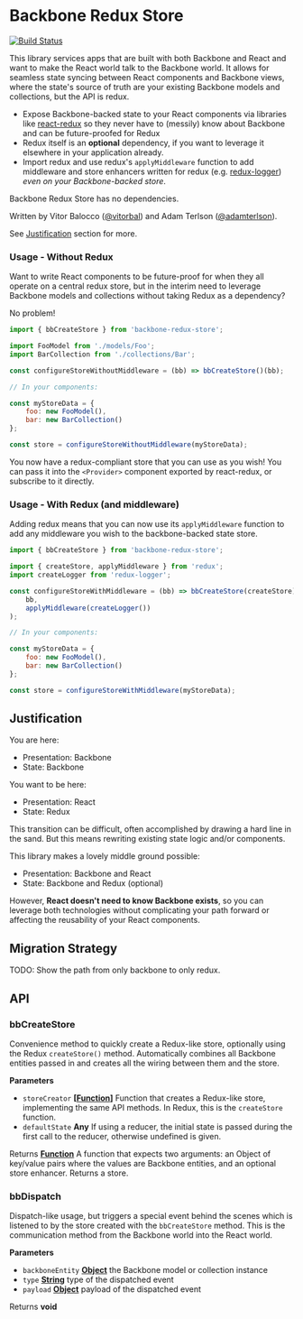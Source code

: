 # Backbone Redux Store

[![Build Status](https://travis-ci.org/adamterlson/backbone-redux-store.svg?branch=master)](https://travis-ci.org/adamterlson/backbone-redux-store)

This library services apps that are built with both Backbone and React and want to make the React world talk to the Backbone world. It allows for seamless state syncing between React components and Backbone views, where the state's source of truth are your existing Backbone models and collections, but the API is redux.

-   Expose Backbone-backed state to your React components via libraries like [react-redux](https://github.com/reactjs/react-redux) so they never have to (messily) know about Backbone and can be future-proofed for Redux
-   Redux itself is an **optional** dependency, if you want to leverage it elsewhere in your application already.
-   Import redux and use redux's `applyMiddleware` function to add middleware and store enhancers written for redux (e.g. [redux-logger](https://github.com/evgenyrodionov/redux-logger)) _even on your Backbone-backed store_.

Backbone Redux Store has no dependencies.

Written by Vitor Balocco ([@vitorbal](https://github.com/vitorbal)) and Adam Terlson ([@adamterlson](https://github.com/adamterlson)).

See [Justification](#justification) section for more.

### Usage - Without Redux

Want to write React components to be future-proof for when they all operate on a central redux store, but in the interim need to leverage Backbone models and collections without taking Redux as a dependency?  

No problem!

```javascript
import { bbCreateStore } from 'backbone-redux-store';

import FooModel from './models/Foo';
import BarCollection from './collections/Bar';

const configureStoreWithoutMiddleware = (bb) => bbCreateStore()(bb);

// In your components:

const myStoreData = {
    foo: new FooModel(),
    bar: new BarCollection()
};

const store = configureStoreWithoutMiddleware(myStoreData);
```

You now have a redux-compliant store that you can use as you wish!  You can pass it into the `<Provider>` component exported by react-redux, or subscribe to it directly.

### Usage - With Redux (and middleware)

Adding redux means that you can now use its `applyMiddleware` function to add any middleware you wish to the backbone-backed state store.

```javascript
import { bbCreateStore } from 'backbone-redux-store';

import { createStore, applyMiddleware } from 'redux';
import createLogger from 'redux-logger';

const configureStoreWithMiddleware = (bb) => bbCreateStore(createStore)(
    bb,
    applyMiddleware(createLogger())
);

// In your components:

const myStoreData = {
    foo: new FooModel(),
    bar: new BarCollection()
};

const store = configureStoreWithMiddleware(myStoreData);
```

## Justification

You are here:

-   Presentation: Backbone
-   State: Backbone

You want to be here:

-   Presentation: React
-   State: Redux

This transition can be difficult, often accomplished by drawing a hard line in the sand. But this means rewriting existing state logic and/or components.  

This library makes a lovely middle ground possible:

-   Presentation: Backbone and React
-   State: Backbone and Redux (optional)

However, **React doesn't need to know Backbone exists**, so you can leverage both technologies without complicating your path forward or affecting the reusability of your React components.

## Migration Strategy

TODO: Show the path from only backbone to only redux.

## API

### bbCreateStore

Convenience method to quickly create a Redux-like store, optionally using the Redux `createStore()` method.
Automatically combines all Backbone entities passed in and creates all the wiring between them and the store.

**Parameters**

-   `storeCreator` **\[[Function](https://developer.mozilla.org/en-US/docs/Web/JavaScript/Reference/Statements/function)]** Function that creates a Redux-like store, implementing the same API methods.
                                       In Redux, this is the `createStore` function.
-   `defaultState` **Any** If using a reducer, the initial state is passed during the first call to the reducer,
                              otherwise undefined is given.

Returns **[Function](https://developer.mozilla.org/en-US/docs/Web/JavaScript/Reference/Statements/function)** A function that expects two arguments: an Object of key/value pairs where the values are
                      Backbone entities, and an optional store enhancer. Returns a store.

### bbDispatch

Dispatch-like usage, but triggers a special event behind the scenes which is listened to by the store created with
the `bbCreateStore` method.
This is the communication method from the Backbone world into the React world.

**Parameters**

-   `backboneEntity` **[Object](https://developer.mozilla.org/en-US/docs/Web/JavaScript/Reference/Global_Objects/Object)** the Backbone model or collection instance
-   `type` **[String](https://developer.mozilla.org/en-US/docs/Web/JavaScript/Reference/Global_Objects/String)** type of the dispatched event
-   `payload` **[Object](https://developer.mozilla.org/en-US/docs/Web/JavaScript/Reference/Global_Objects/Object)** payload of the dispatched event

Returns **void** 
